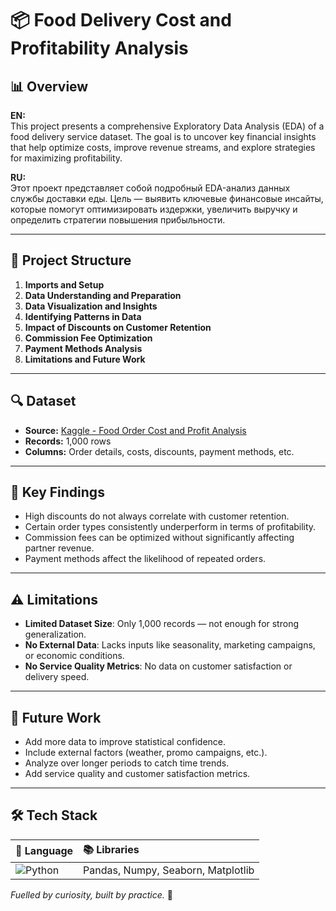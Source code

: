 # 📦 Food Delivery Cost and Profitability Analysis

## 📊 Overview

**EN:**  
This project presents a comprehensive Exploratory Data Analysis (EDA) of a food delivery service dataset. The goal is to uncover key financial insights that help optimize costs, improve revenue streams, and explore strategies for maximizing profitability.

**RU:**  
Этот проект представляет собой подробный EDA-анализ данных службы доставки еды. Цель — выявить ключевые финансовые инсайты, которые помогут оптимизировать издержки, увеличить выручку и определить стратегии повышения прибыльности.

---

## 🧠 Project Structure

1. **Imports and Setup**  
2. **Data Understanding and Preparation**  
3. **Data Visualization and Insights**  
4. **Identifying Patterns in Data**  
5. **Impact of Discounts on Customer Retention**  
6. **Commission Fee Optimization**  
7. **Payment Methods Analysis**  
8. **Limitations and Future Work**

---

## 🔍 Dataset

- **Source:** [Kaggle - Food Order Cost and Profit Analysis](https://www.kaggle.com/datasets/ankulsharma150/food-order-cost-and-profit-analysis)
- **Records:** 1,000 rows  
- **Columns:** Order details, costs, discounts, payment methods, etc.

---

## 📌 Key Findings

- High discounts do not always correlate with customer retention.
- Certain order types consistently underperform in terms of profitability.
- Commission fees can be optimized without significantly affecting partner revenue.
- Payment methods affect the likelihood of repeated orders.

---

## ⚠️ Limitations

- **Limited Dataset Size**: Only 1,000 records — not enough for strong generalization.
- **No External Data**: Lacks inputs like seasonality, marketing campaigns, or economic conditions.
- **No Service Quality Metrics**: No data on customer satisfaction or delivery speed.

---

## 🔭 Future Work

- Add more data to improve statistical confidence.
- Include external factors (weather, promo campaigns, etc.).
- Analyze over longer periods to catch time trends.
- Add service quality and customer satisfaction metrics.

---

## 🛠️ Tech Stack

| 🧪 Language | 📚 Libraries |
|:---|:---|
| ![Python](https://img.shields.io/badge/Python-3776AB?style=for-the-badge&logo=python&logoColor=white) | Pandas, Numpy, Seaborn, Matplotlib |


*Fuelled by curiosity, built by practice.* 🦍
